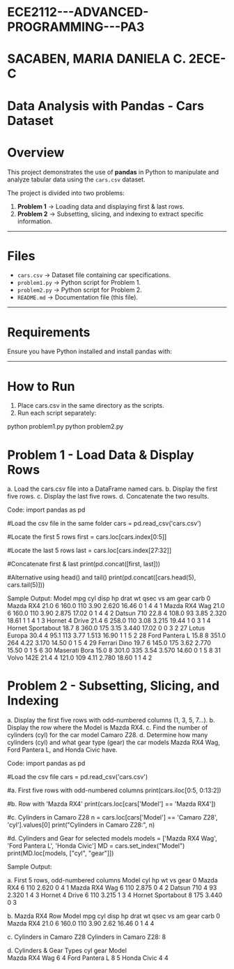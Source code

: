 # ECE2112---ADVANCED-PROGRAMMING---PA3
# SACABEN, MARIA DANIELA C. 2ECE-C

# Data Analysis with Pandas - Cars Dataset

# Overview
This project demonstrates the use of **pandas** in Python to manipulate and analyze tabular data using the `cars.csv` dataset.  

The project is divided into two problems:
1. **Problem 1** → Loading data and displaying first & last rows.
2. **Problem 2** → Subsetting, slicing, and indexing to extract specific information.
---
# Files
- `cars.csv` → Dataset file containing car specifications.
- `problem1.py` → Python script for Problem 1.
- `problem2.py` → Python script for Problem 2.
- `README.md` → Documentation file (this file).
---
# Requirements 
Ensure you have Python installed and install pandas with:

---
# How to Run
  1. Place cars.csv in the same directory as the scripts.
  2. Run each script separately:

  python problem1.py
  python problem2.py

# Problem 1 - Load Data & Display Rows
  a. Load the cars.csv file into a DataFrame named cars.
  b. Display the first five rows.
  c. Display the last five rows.
  d. Concatenate the two results.

Code:
  import pandas as pd

  #Load the csv file in the same folder
  cars = pd.read_csv('cars.csv')

  #Locate the first 5 rows
  first = cars.loc[cars.index[0:5]]

  #Locate the last 5 rows
  last = cars.loc[cars.index[27:32]]

  #Concatenate first & last
  print(pd.concat([first, last]))

  #Alternative using head() and tail()
  print(pd.concat([cars.head(5), cars.tail(5)]))

Sample Output:
             Model   mpg  cyl   disp   hp  drat    wt   qsec  vs  am  gear  carb
0        Mazda RX4  21.0    6  160.0  110  3.90  2.620  16.46   0   1     4     4
1    Mazda RX4 Wag  21.0    6  160.0  110  3.90  2.875  17.02   0   1     4     4
2       Datsun 710  22.8    4  108.0   93  3.85  2.320  18.61   1   1     4     1
3   Hornet 4 Drive  21.4    6  258.0  110  3.08  3.215  19.44   1   0     3     1
4 Hornet Sportabout 18.7    8  360.0  175  3.15  3.440  17.02   0   0     3     2
27    Lotus Europa  30.4    4   95.1  113  3.77  1.513  16.90   1   1     5     2
28  Ford Pantera L  15.8    8  351.0  264  4.22  3.170  14.50   0   1     5     4
29    Ferrari Dino  19.7    6  145.0  175  3.62  2.770  15.50   0   1     5     6
30   Maserati Bora  15.0    8  301.0  335  3.54  3.570  14.60   0   1     5     8
31     Volvo 142E   21.4    4  121.0  109  4.11  2.780  18.60   1   1     4     2

# Problem 2 - Subsetting, Slicing, and Indexing
  a. Display the first five rows with odd-numbered columns (1, 3, 5, 7...).
  b. Display the row where the Model is Mazda RX4.
  c. Find the number of cylinders (cyl) for the car model Camaro Z28.
  d. Determine how many cylinders (cyl) and what gear type (gear) the car models Mazda RX4 Wag,   Ford Pantera L, and Honda Civic have.

Code:
  import pandas as pd

  #Load the csv file
  cars = pd.read_csv('cars.csv')

  #a. First five rows with odd-numbered columns
  print(cars.iloc[0:5, 0:13:2])

  #b. Row with 'Mazda RX4'
  print(cars.loc[cars['Model'] == 'Mazda RX4'])

  #c. Cylinders in Camaro Z28
  n = cars.loc[cars['Model'] == 'Camaro Z28', 'cyl'].values[0]
  print("Cylinders in Camaro Z28:", n)

  #d. Cylinders and Gear for selected models
  models = ['Mazda RX4 Wag', 'Ford Pantera L', 'Honda Civic']
  MD = cars.set_index("Model")
  print(MD.loc[models, ["cyl", "gear"]])

Sample Output:

a. First 5 rows, odd-numbered columns
             Model  cyl   hp     wt  vs  gear
0        Mazda RX4    6  110  2.620   0     4
1    Mazda RX4 Wag    6  110  2.875   0     4
2       Datsun 710    4   93  2.320   1     4
3   Hornet 4 Drive    6  110  3.215   1     3
4 Hornet Sportabout    8  175  3.440   0     3

b. Mazda RX4 Row
       Model   mpg  cyl   disp   hp  drat    wt   qsec  vs  am  gear  carb
0  Mazda RX4  21.0    6  160.0  110  3.90  2.62  16.46   0   1     4     4

c. Cylinders in Camaro Z28
Cylinders in Camaro Z28: 8

d. Cylinders & Gear Types
               cyl  gear
Model                    
Mazda RX4 Wag    6     4
Ford Pantera L   8     5
Honda Civic      4     4


